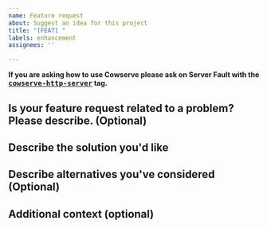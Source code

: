 ```yaml
---
name: Feature request
about: Suggest an idea for this project
title: "[FEAT] "
labels: enhancement
assignees: ''

---
```

**If you are asking how to use Cowserve please ask on Server Fault with the [<kbd>cowserve-http-server</kbd>](https://serverfault.com/questions/tagged/cowserve-http-server) tag.**

## Is your feature request related to a problem? Please describe. (Optional)
<!-- A clear and concise description of what the problem is. Ex. I'm always frustrated when [...] -->

## Describe the solution you'd like
<!-- A clear and concise description of what you want to happen. -->

## Describe alternatives you've considered (Optional)
<!-- A clear and concise description of any alternative solutions or features you've considered. -->

## Additional context (optional)
<!-- Add any other context or screenshots about the feature request here. -->
